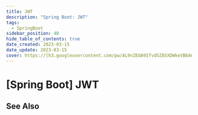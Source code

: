 ```yaml
---
title: JWT
description: "Spring Boot: JWT"
tags:
  - SpringBoot
sidebar_position: 40
hide_table_of_contents: true
date_created: 2023-03-15
date_update: 2023-03-15
cover: https://lh3.googleusercontent.com/pw/AL9nZEUA9Ifvd5Z8SXDWkeVB6AC4MPGwnXaL6kBXNPoXwOQQ2jOcZ1Jw_0p8TKK8C3ZX0e67_FOY15eDrm7aaXSQJcKtoUzC80SAQEHsaBy6qS2AqNNs5VUFNXBKm439y_1wkvmDl-PnL8ReojnIumNlEvOXBg=w800-no?authuser=0
---
```


[Spring Boot] JWT
=================



See Also
--------
